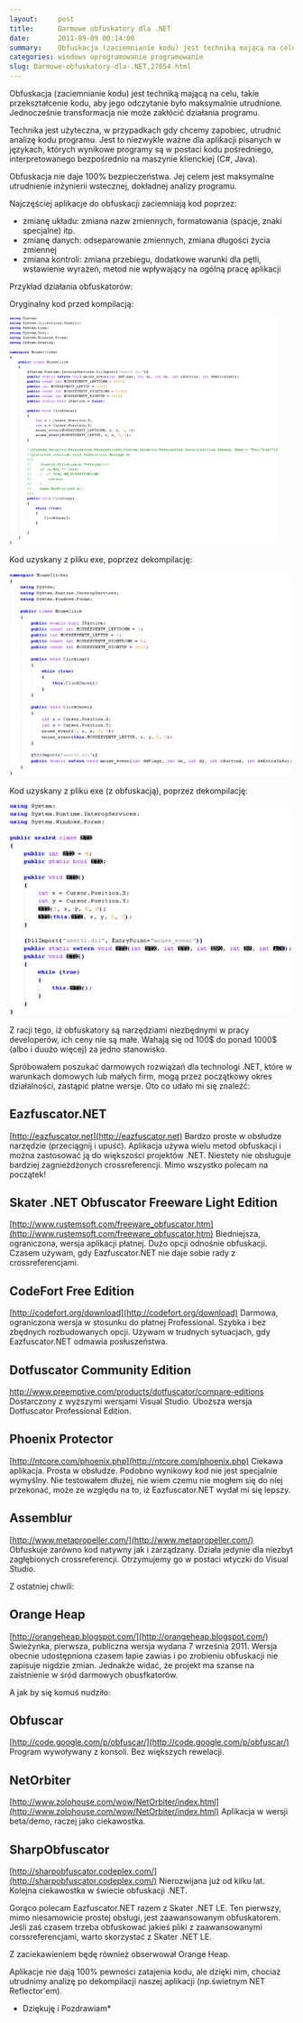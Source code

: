 ```yaml
---
layout:     post
title:      Darmowe obfuskatory dla .NET
date:       2011-09-09 00:14:00
summary:    Obfuskacja (zaciemnianie kodu) jest techniką mającą na celu, takie przekształcenie kodu, aby jego odczytanie było maksymalnie utrudnione. Jednocześnie transformacja nie może zakłócić działania programu.Technika jest użyteczna, w przypadkach gdy chcemy zapobiec, utrudnić analizę kodu programu. Jest to niezwykle ważne dla aplikacji pisanych w językach, których wynikowe programy są w postaci kodu poś...
categories: windows oprogramowanie programowanie
slug: Darmowe-obfuskatory-dla-.NET,27654.html
---
```




Obfuskacja (zaciemnianie kodu) jest techniką mającą na celu, takie przekształcenie kodu, aby jego odczytanie było maksymalnie utrudnione. Jednocześnie transformacja nie może zakłócić działania programu.

Technika jest użyteczna, w przypadkach gdy chcemy zapobiec, utrudnić analizę kodu programu. Jest to niezwykle ważne dla aplikacji pisanych w językach, których wynikowe programy są w postaci kodu pośredniego, interpretowanego bezpośrednio na maszynie klienckiej (C#, Java).

Obfuskacja nie daje 100% bezpieczeństwa. Jej celem jest maksymalne utrudnienie inżynierii wstecznej, dokładnej analizy programu.

Najczęściej aplikacje do obfuskacji zaciemniają kod poprzez: 
- zmianę układu: zmiana nazw zmiennych, formatowania (spacje, znaki specjalne) itp.
- zmianę danych: odseparowanie zmiennych, zmiana długości życia zmiennej
- zmiana kontroli: zmiana przebiegu, dodatkowe warunki dla pętli, wstawienie wyrażeń, metod nie wpływający na ogólną pracę aplikacji

Przykład działania obfuskatorów:

Oryginalny kod przed kompilacją:

![desk](https://raw.githubusercontent.com/djfoxer/djfoxer.github.io/master/_img/2011-9-9-_173_/g_-_608x405_-_-_27654x20110908182452_1.png)
 
 
Kod uzyskany z pliku exe, poprzez dekompilację:

![desk](https://raw.githubusercontent.com/djfoxer/djfoxer.github.io/master/_img/2011-9-9-_173_/g_-_608x405_-_-_27654x20110908182452_2.png)
 

Kod uzyskany z pliku exe (z obfuskacją), poprzez dekompilację:

![desk](https://raw.githubusercontent.com/djfoxer/djfoxer.github.io/master/_img/2011-9-9-_173_/g_-_608x405_-_-_27654x20110908182452_3.png)
 

Z racji tego, iż obfuskatory są narzędziami niezbędnymi w pracy developerów, ich ceny nie są małe. Wahają się od 100$ do ponad 1000$ (albo i duużo więcej) za jedno stanowisko. 

Spróbowałem poszukać darmowych rozwiązań dla technologi .NET, które w warunkach domowych lub małych firm, mogą przez początkowy okres działalności, zastąpić płatne wersje. Oto co udało mi się znaleźć:


## Eazfuscator.NET


[http://eazfuscator.net](http://eazfuscator.net)
Bardzo proste w obsłudze narzędzie (przeciągnij i upuść). Aplikacja używa wielu metod obfuskacji i można zastosować ją do większości projektów .NET. Niestety nie obsługuje bardziej zagnieżdżonych crossreferencji. Mimo wszystko polecam na początek!


## Skater .NET Obfuscator Freeware Light Edition


[http://www.rustemsoft.com/freeware_obfuscator.htm](http://www.rustemsoft.com/freeware_obfuscator.htm)
Biedniejsza, ograniczona, wersja aplikacji płatnej. Dużo opcji odnośnie obfuskacji. Czasem używam, gdy  Eazfuscator.NET nie daje sobie rady z crossreferencjami.


## CodeFort Free Edition


[http://codefort.org/download](http://codefort.org/download)
Darmowa, ograniczona wersja w stosunku do płatnej Professional. Szybka i bez zbędnych rozbudowanych opcji. Używam w trudnych sytuacjach, gdy Eazfuscator.NET odmawia posłuszeństwa.


## Dotfuscator Community Edition


[http://www.preemptive.com/products/dotfuscator/compare-editions
](http://www.preemptive.com/products/dotfuscator/compare-editions)Dostarczony z wyższymi wersjami Visual Studio. Uboższa wersja Dotfuscator Professional Edition.


## Phoenix Protector


[http://ntcore.com/phoenix.php](http://ntcore.com/phoenix.php)
Ciekawa aplikacja. Prosta w obsłudze. Podobno wynikowy kod nie jest specjalnie wymyślny. Nie testowałem dłużej, nie wiem czemu nie mogłem się do niej przekonać, może ze względu na to, iż Eazfuscator.NET wydał mi się lepszy.


## Assemblur


[http://www.metapropeller.com/](http://www.metapropeller.com/)
Obfuskuje zarówno kod natywny jak i zarządzany. Działa jedynie dla niezbyt zagłębionych crossreferencji. Otrzymujemy go w postaci wtyczki do Visual Studio.

Z ostatniej chwili:


## Orange Heap


[http://orangeheap.blogspot.com/](http://orangeheap.blogspot.com/)
Świeżynka, pierwsza, publiczna wersja wydana 7 września 2011. Wersja obecnie udostępniona czasem łapie zawias i po zrobieniu obfuskacji nie zapisuje nigdzie zmian. Jednakże widać, że projekt ma szanse na zaistnienie w śród darmowych obusfkatorów.

A jak by się komuś nudziło:


## Obfuscar


[http://code.google.com/p/obfuscar/](http://code.google.com/p/obfuscar/)
Program wywoływany z konsoli. Bez większych rewelacji.


## NetOrbiter


[http://www.zolohouse.com/wow/NetOrbiter/index.html](http://www.zolohouse.com/wow/NetOrbiter/index.html)
Aplikacja w wersji beta/demo, raczej jako ciekawostka.



## SharpObfuscator


[http://sharpobfuscator.codeplex.com/](http://sharpobfuscator.codeplex.com/)
Nierozwijana już od kilku lat. Kolejna ciekawostka w świecie obfuskacji .NET.


Gorąco polecam Eazfuscator.NET razem z Skater .NET LE. Ten pierwszy, mimo niesamowicie prostej obsługi, jest zaawansowanym obfuskatorem. Jeśli zaś czasem trzeba obfuskować jakieś pliki z zaawansowanymi corssreferencjami, warto skorzystać z Skater .NET LE.

Z zaciekawieniem będę również obserwował Orange Heap.

Aplikacje nie dają 100% pewności zatajenia kodu, ale dzięki nim, chociaż utrudnimy analizę po dekompilacji naszej aplikacji (np.świetnym NET Reflector'em).


 * Dziękuję i Pozdrawiam* 




